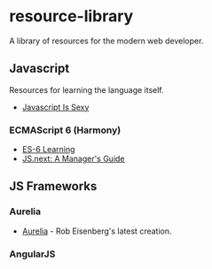 # resource-library
A library of resources for the modern web developer.

## Javascript
Resources for learning the language itself.
- [Javascript Is Sexy](http://javascriptissexy.com/)

### ECMAScript 6 (Harmony)
- [ES-6 Learning](https://github.com/ericdouglas/ES6-Learning)
- [JS.next: A Manager's Guide](http://chimera.labs.oreilly.com/books/1234000001623/index.html)

## JS Frameworks

### Aurelia
- [Aurelia](http://aurelia.io/index.html) - Rob Eisenberg's latest creation.
### AngularJS
